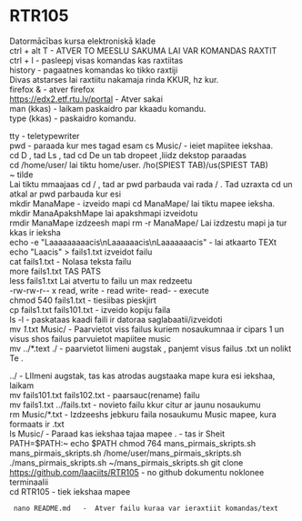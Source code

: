 # RTR105
Datormācības kursa elektroniskā klade   
ctrl + alt T -  ATVER TO MEESLU SAKUMA LAI VAR KOMANDAS RAXTIT  
ctrl + l -  pasleepj visas komandas kas raxtiitas  
history - pagaatnes komandas ko tikko raxtiji  
Divas atstarses lai raxtiitu nakamaja rinda KKUR, hz kur.  
firefox &   - atver firefox  
https://edx2.etf.rtu.lv/portal  -  Atver sakai   
man (kkas) -  laikam paskaidro par kkaadu komandu.  
type (kkas) - paskaidro komandu. 
  
tty   - teletypewriter  
pwd - paraada kur mes tagad esam
cs Music/  - ieiet mapiitee iekshaa.    
cd D  , tad Ls  , tad cd De  un tab dropeet ,liidz dekstop paraadas   
cd /home/user/  lai tiktu home/user.    /ho(SPIEST TAB)/us(SPIEST TAB)    
~ tilde  
Lai tiktu mmaajaas   cd /     , tad ar pwd parbauda vai rada  /   .  Tad  uzraxta cd un atkal ar pwd parbauda kur esi  
mkdir ManaMape - izveido mapi cd ManaMape/  lai tiktu mapee ieksha.  mkdir ManaApakshMape lai apakshmapi izveidotu  
rmdir ManaMape   izdzeesh mapi rm -r ManaMape/       Lai izdzestu mapi ja tur kkas ir ieksha  
echo -e "Laaaaaaaaacis\nLaaaaaacis\nLaaaaaaacis" -  lai atkaarto TEXt  
echo "Laacis" > fails1.txt   izveidot failu    
cat fails1.txt    - Nolasa teksta failu    
more fails1.txt  TAS PATS    
less fails1.txt Lai atvertu to failu un max redzeetu  
-rw-rw-r-- x read, write - read write- read- - execute    
chmod 540 fails1.txt  - tiesiibas pieskjirt  
cp fails1.txt fails101.txt  - izveido kopiju faila   
ls -l - paskataas kaadi faili ir datoraa saglabaatii/izveidoti    
mv *1*.txt Music/    - Paarvietot viss failus kuriem nosaukumnaa ir cipars 1 un visus shos failus parvuietot mapiitee music  
mv ../*.text ./     - paarvietot liimeni augstak , panjemt visus failus .txt un nolikt Te .   

../  -   LIImeni augstak, tas kas atrodas augstaaka mape kura esi iekshaa, laikam  
mv fails101.txt fails102.txt - paarsauc(rename) failu  
mv fails1.txt ../fails.txt  - novieto failu kkur citur ar jaunu nosaukumu  
rm Music/*.txt  - Izdzeeshs jebkuru faila nosaukumu Music mapee, kura formaats ir .txt   
ls Music/   -  Paraad kas iekshaa tajaa mapee .      -  tas ir Sheit  
 PATH=$PATH:~
     echo $PATH
      chmod 764 mans_pirmais_skripts.sh 
      mans_pirmais_skripts.sh 
 /home/user/mans_pirmais_skripts.sh 
   ./mans_pirmais_skripts.sh 
     ~/mans_pirmais_skripts.sh 
     git clone https://github.com/laaciits/RTR105  -  no github dokumentu noklonee terminaalii  
      cd RTR105 -  tiek iekshaa mapee
    
     nano README.md   -  Atver failu kuraa var ieraxtiit komandas/text

